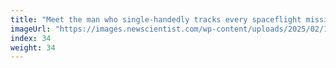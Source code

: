 ```yaml
---
title: "Meet the man who single-handedly tracks every spaceflight mission ever"
imageUrl: "https://images.newscientist.com/wp-content/uploads/2025/02/13133938/SEI_239722866.jpg?width=788"
index: 34
weight: 34
---
```

